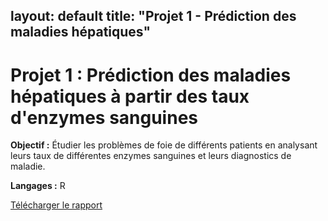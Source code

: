 layout: default
title: "Projet 1 - Prédiction des maladies hépatiques"
---

<h1>Projet 1 : Prédiction des maladies hépatiques à partir des taux d'enzymes sanguines</h1>

<p><strong>Objectif :</strong> Étudier les problèmes de foie de différents patients en analysant leurs taux de différentes enzymes sanguines et leurs diagnostics de maladie.</p>
<p><strong>Langages :</strong> R</p>

<a href="https://raw.githubusercontent.com/Perrinewtr/Portfolio/main/rapport_foie.pdf" class="btn btn-primary">Télécharger le rapport</a>


